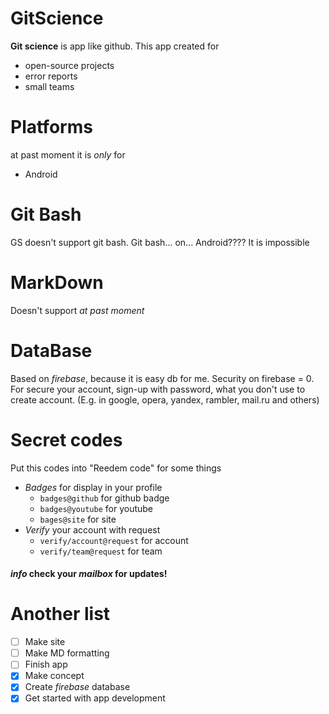 # GitScience
**Git science** is app like github.
This app created for 
- open-source projects
- error reports
- small teams

# Platforms
at past moment it is *only* for
- Android

# Git Bash
GS doesn't support git bash.
Git bash... on... Android???? It is impossible

# MarkDown
Doesn't support *at past moment*

# DataBase
Based on *firebase*, because it is easy db for me.
Security on firebase = 0. For secure your account, sign-up with password, what you don't use to create account. (E.g. in google, opera, yandex, rambler, mail.ru and others)

# Secret codes
Put this codes into "Reedem code" for some things
- *Badges* for display in your profile
  - `badges@github` for github badge
  - `badges@youtube` for youtube
  - `bages@site` for site
- *Verify* your account with request
  - `verify/account@request` for account
  - `verify/team@request` for team

#### *info* check your *mailbox* for updates!

# Another list
- [ ] Make site
- [ ] Make MD formatting
- [ ] Finish app
- [x] Make concept
- [x] Create *firebase* database
- [x] Get started with app development
